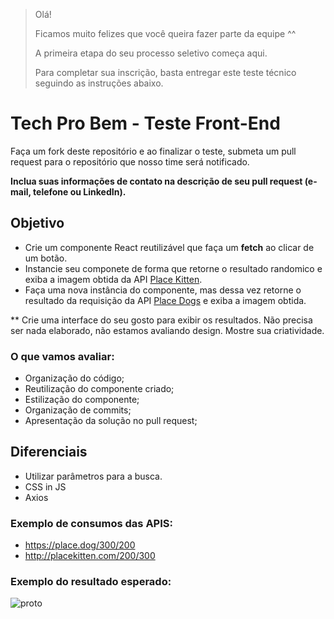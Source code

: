 > Olá! 
> 
> Ficamos muito felizes que você queira fazer parte da equipe ^^
> 
> A primeira etapa do seu processo seletivo começa aqui.
> 
> Para completar sua inscrição, basta entregar este teste técnico seguindo as instruções abaixo.

# Tech Pro Bem - Teste Front-End

Faça um fork deste repositório e ao finalizar o teste, submeta um pull request para o repositório que nosso time será notificado. 

**Inclua suas informações de contato na descrição de seu pull request (e-mail, telefone ou LinkedIn).**

## Objetivo
- Crie um componente React reutilizável que faça um **fetch** ao clicar de um botão.
- Instancie seu componete de forma que retorne o resultado randomico e exiba a imagem obtida da API [Place Kitten](https://placekitten.com/).
- Faça uma nova instância do componente, mas dessa vez retorne o resultado da requisição da API [Place Dogs](https://place.dog/) e exiba a imagem obtida.

** Crie uma interface do seu gosto para exibir os resultados. Não precisa ser nada elaborado, não estamos avaliando design. Mostre sua criatividade. 

### O que vamos avaliar:
- Organização do código;
- Reutilização do componente criado;
- Estilização do componente;
- Organização de commits;
- Apresentação da solução no pull request;

## Diferenciais
- Utilizar parâmetros para a busca.
- CSS in JS
- Axios

### Exemplo de consumos das APIS:
- https://place.dog/300/200
- http://placekitten.com/200/300

### Exemplo do resultado esperado:

![proto](https://user-images.githubusercontent.com/29049644/171073674-80d6c19b-0a01-4bad-b81f-cac0cb424689.gif)
